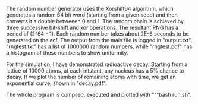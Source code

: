 The random number generator uses the Xorshift64 algorithm, which generates a random 64 bit word (starting from a given seed) and then converts it a double betweeen 0 and 1. The random chain is achieved by three successive bit-shift and xor operations. The resultant RNG has a period of (2^64 - 1). Each random number takes about 2E-6 seconds to be generated on the acf. The output from the main file is logged in "output.txt". "rngtest.txt" has a list of 1000000 random numbers, while "rngtest.pdf" has a histogram of these numbers to show uniformity.

For the simulation, I have demonstrated radioactive decay. Starting from a lattice of 10000 atoms, at each intstant, any nucleus has a 5% chance to decay. If we plot the number of remaining atoms with time, we get an exponential curve, shown in "decay.pdf".

The whole program is compiled, executed and plotted with """bash run.sh".
